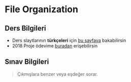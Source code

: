# File Organization 

## Ders Bilgileri

- Ders slaytlarının **türkçeleri** için [bu sayfaya][File Org] bakabilirsin
- 2018 Proje ödevime [buradan][2018 Proje Ödevim] erişebilirsin

## Sınav Bilgileri

> Çıkmışlara benzer veya eşdeğer sorar.

[File Org]: http://w3.gazi.edu.tr/~akcayol/BM307.htm
[2018 Proje Ödevim]: https://github.com/yedhrab/CplusCalismalarim/tree/master/FileOrganizationHomework
